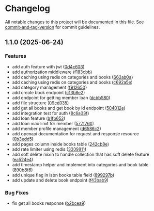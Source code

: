# Changelog

All notable changes to this project will be documented in this file. See [commit-and-tag-version](https://github.com/absolute-version/commit-and-tag-version) for commit guidelines.

## 1.1.0 (2025-06-24)


### Features

* add auth feature with jwt ([0d4c603](https://github.com/masmuss/hono-elibrary/commit/0d4c603c688465fa40c2eb756546db1bc0bc43de))
* add authorization middleware ([f183cbb](https://github.com/masmuss/hono-elibrary/commit/f183cbb1ab75ac4823e1e01fc5c10807a9776e85))
* add caching using redis on categories and books ([663ab0a](https://github.com/masmuss/hono-elibrary/commit/663ab0a4b87849ece432fbec84bc068639079f2e))
* add caching using redis on categories and books ([c692a5e](https://github.com/masmuss/hono-elibrary/commit/c692a5e14b4ad0967a42582d54f60ac9a99db99b))
* add category management ([f912650](https://github.com/masmuss/hono-elibrary/commit/f91265097ff48e799b5d7dcc25517cee478ccb5f))
* add create book endpoint ([c13b8e2](https://github.com/masmuss/hono-elibrary/commit/c13b8e2e39a16fd79e5cb97e334388e6c95f4bba))
* add endpoint for getting member loan ([dcbb580](https://github.com/masmuss/hono-elibrary/commit/dcbb58044e4accacca5c4900b7c1d3b7a32f5d52))
* add file structure ([09cd035](https://github.com/masmuss/hono-elibrary/commit/09cd0355e02a33e3ca79a8fc02c41342fd0af75f))
* add get all books and get book by id endpoint ([504012e](https://github.com/masmuss/hono-elibrary/commit/504012e421c1de01a933db4fdbe2971bcc956e7d))
* add integration test for auth ([8c6a03f](https://github.com/masmuss/hono-elibrary/commit/8c6a03f59bb525cc963a13a46d375ef10e00b30d))
* add loan feature ([b1fb652](https://github.com/masmuss/hono-elibrary/commit/b1fb65262a788164eb3f1246e7933c6a9155194a))
* add loan max limit for member ([577f760](https://github.com/masmuss/hono-elibrary/commit/577f760faabcbf9acec4bfcf63447bf9a0fe8c73))
* add member profile management ([d6586c2](https://github.com/masmuss/hono-elibrary/commit/d6586c25cb23f398d9d253973314331aaeaede87))
* add openapi documentation for request and response resource ([0b3edd5](https://github.com/masmuss/hono-elibrary/commit/0b3edd5eefd4c4215099dafbff71ef5d97891883))
* add pages column inside books table ([242cb8e](https://github.com/masmuss/hono-elibrary/commit/242cb8eea6380adfe03990cea3e4c38c2f70ffe9))
* add rate limiter using redis ([3309811](https://github.com/masmuss/hono-elibrary/commit/33098112ce2aad547fb085a7840c6c5f749e8f15))
* add soft delete mixin to handle collection that has soft delete feature ([ea524e4](https://github.com/masmuss/hono-elibrary/commit/ea524e48091fc2d71a3aa3d26c0ca35cd4517dd2))
* add timestamp helper and implement into categories and book table ([890b8f6](https://github.com/masmuss/hono-elibrary/commit/890b8f6dfc1e572949f4197d094e7e77e8fc665e))
* add unique flag in isbn books table field ([899297b](https://github.com/masmuss/hono-elibrary/commit/899297b265e21602a0d95f17c13fd662e8676d1e))
* add update and delete book endpoint ([f43bab9](https://github.com/masmuss/hono-elibrary/commit/f43bab9c439fa907bb6666172416001c99ed4193))


### Bug Fixes

* fix get all books response ([b2bcea9](https://github.com/masmuss/hono-elibrary/commit/b2bcea9e027cb45086112f5ac439412c5de00be3))
